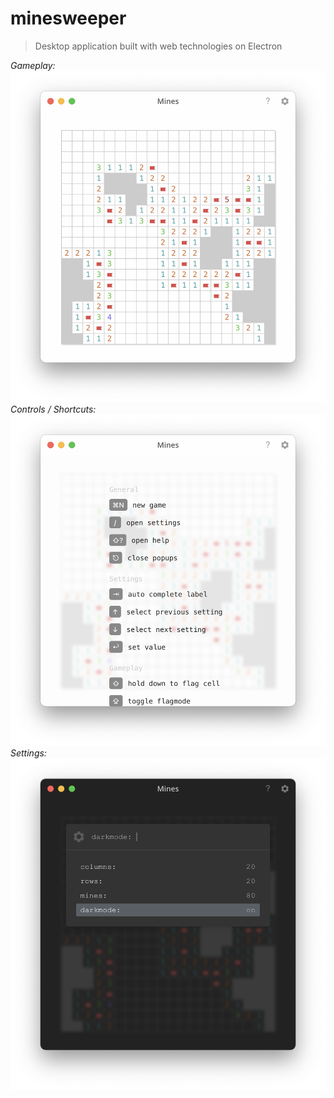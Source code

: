 minesweeper
===
> Desktop application built with web technologies on Electron

*Gameplay:*
![Screenshot of Minesweeper Gameplay](./screenshots/minesweeper-gameplay.png)<br>
*Controls / Shortcuts:*
![Screenshot of Minesweeper Help](./screenshots/minesweeper-shortcuts.png)<br>
*Settings:*
![Screenshot of Minesweeper Settings](./screenshots/minesweeper-settings.png)
